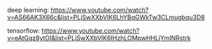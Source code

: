 deep learning: https://www.youtube.com/watch?v=AS66AK3X66c&list=PLjSwXXbVlK6LhYBqGWkTw3CLmugbqu3D8

tensorflow: https://www.youtube.com/watch?v=eAtGqz8ytOI&list=PLjSwXXbVlK6IHzhLOMpwHHLjYmINRstrk
